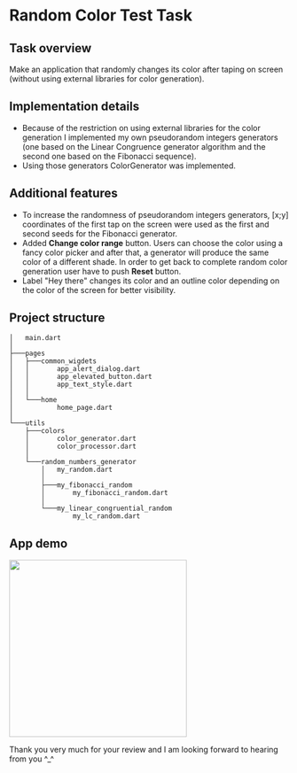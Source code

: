 # Random Color Test Task
## Task overview
Make an application that randomly changes its color after taping on screen (without using external libraries for color generation).
## Implementation details
* Because of the restriction on using external libraries for the color generation I implemented my own
  pseudorandom integers generators (one based on the Linear Congruence generator algorithm and the
  second one based on the Fibonacci sequence).
* Using those generators ColorGenerator was implemented.
## Additional features
* To increase the randomness of pseudorandom integers generators, [x;y] coordinates of the first tap
  on the screen were used as the first and second seeds for the Fibonacci generator.
* Added __Change color range__ button. Users can choose the color using a fancy color
  picker and after that, a generator will produce the same color of a different shade.
  In order to get back to complete random color generation user have to push __Reset__
  button.
* Label "Hey there" changes its color and an outline color depending on the color of the screen for
  better visibility.
## Project structure
```                             
│   main.dart                    
│                                
├───pages
│   ├───common_wigdets
│   │       app_alert_dialog.dart
│   │       app_elevated_button.dart
│   │       app_text_style.dart
│   │
│   └───home
│           home_page.dart
│
└───utils
    ├───colors
    │       color_generator.dart
    │       color_processor.dart
    │
    └───random_numbers_generator
        │   my_random.dart
        │
        ├───my_fibonacci_random
        │       my_fibonacci_random.dart
        │
        └───my_linear_congruential_random
                my_lc_random.dart
```
## App demo
<img src="https://github.com/CalculusEnjoyer/volodymyr_kravchuk_test_task/blob/master/gif_demo/work_example.gif" width="320">


Thank you very much for your review and I am looking
forward to hearing from you ^_^
